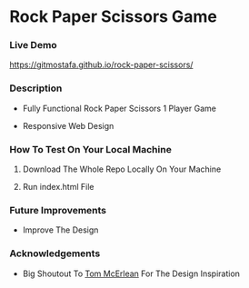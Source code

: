 # Rock Paper Scissors Game

### Live Demo
https://gitmostafa.github.io/rock-paper-scissors/

### Description
* Fully Functional Rock Paper Scissors 1 Player Game
  
* Responsive Web Design

### How To Test On Your Local Machine
1) Download The Whole Repo Locally On Your Machine
  
2) Run index.html File

### Future Improvements
* Improve The Design

### Acknowledgements
* Big Shoutout To <a href="https://github.com/Tmcerlean">Tom McErlean</a> For The Design Inspiration
